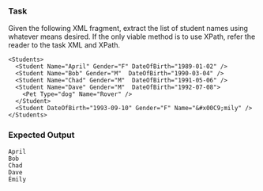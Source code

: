 ### Task
Given the following XML fragment, extract the list of student names using whatever means desired. If the only viable method is to use XPath, refer the reader to the task XML and XPath.

```
<Students>
  <Student Name="April" Gender="F" DateOfBirth="1989-01-02" />
  <Student Name="Bob" Gender="M"  DateOfBirth="1990-03-04" />
  <Student Name="Chad" Gender="M"  DateOfBirth="1991-05-06" />
  <Student Name="Dave" Gender="M"  DateOfBirth="1992-07-08">
    <Pet Type="dog" Name="Rover" />
  </Student>
  <Student DateOfBirth="1993-09-10" Gender="F" Name="&#x00C9;mily" />
</Students>
```
### Expected Output
```
April
Bob
Chad
Dave
Émily
```
